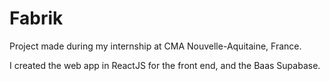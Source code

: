 # Fabrik


Project made during my internship at CMA Nouvelle-Aquitaine, France. 

I created the web app in ReactJS for the front end, and the Baas Supabase.
